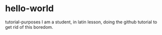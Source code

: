 # hello-world
tutorial-purposes 
I am a student, in latin lesson, doing the github tutorial to get rid of this boredom.
